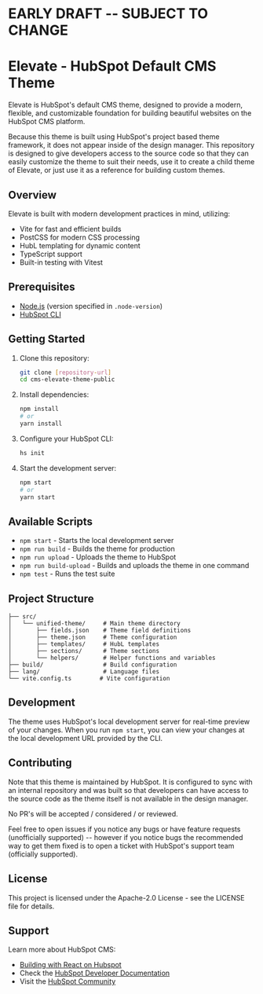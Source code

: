 # EARLY DRAFT -- SUBJECT TO CHANGE

# Elevate - HubSpot Default CMS Theme

Elevate is HubSpot's default CMS theme, designed to provide a modern, flexible, and customizable foundation for building beautiful websites on the HubSpot CMS platform.

Because this theme is built using HubSpot's project based theme framework, it does not appear inside of the design manager. This repository is designed to give developers access to the source code so that they can easily customize the theme to suit their needs, use it to create a child theme of Elevate, or just use it as a reference for building custom themes.

## Overview

Elevate is built with modern development practices in mind, utilizing:
- Vite for fast and efficient builds
- PostCSS for modern CSS processing
- HubL templating for dynamic content
- TypeScript support
- Built-in testing with Vitest

## Prerequisites

- [Node.js](https://nodejs.org) (version specified in `.node-version`)
- [HubSpot CLI](https://developers.hubspot.com/docs/cms/developer-reference/local-development-cli)

## Getting Started

1. Clone this repository:
   ```bash
   git clone [repository-url]
   cd cms-elevate-theme-public
   ```

2. Install dependencies:
   ```bash
   npm install
   # or
   yarn install
   ```

3. Configure your HubSpot CLI:
   ```bash
   hs init
   ```

4. Start the development server:
   ```bash
   npm start
   # or
   yarn start
   ```

## Available Scripts

- `npm start` - Starts the local development server
- `npm run build` - Builds the theme for production
- `npm run upload` - Uploads the theme to HubSpot
- `npm run build-upload` - Builds and uploads the theme in one command
- `npm test` - Runs the test suite

## Project Structure

```
├── src/
│   └── unified-theme/     # Main theme directory
│       ├── fields.json    # Theme field definitions
│       ├── theme.json     # Theme configuration
│       ├── templates/     # HubL templates
│       ├── sections/      # Theme sections
│       └── helpers/       # Helper functions and variables
├── build/                 # Build configuration
├── lang/                  # Language files
└── vite.config.ts        # Vite configuration
```

## Development

The theme uses HubSpot's local development server for real-time preview of your changes. When you run `npm start`, you can view your changes at the local development URL provided by the CLI.


## Contributing

Note that this theme is maintained by HubSpot. It is configured to sync with an internal repository and was built so that developers can have access to the source code as the theme itself is not available in the design manager.

No PR's will be accepted / considered / or reviewed.

Feel free to open issues if you notice any bugs or have feature requests (unofficially supported) -- however if you notice bugs the recommended way to get them fixed is to open a ticket with HubSpot's support team (officially supported).

## License

This project is licensed under the Apache-2.0 License - see the LICENSE file for details.

## Support

Learn more about HubSpot CMS:
- [Building with React on Hubspot](https://github.hubspot.com/cms-react/)
- Check the [HubSpot Developer Documentation](https://developers.hubspot.com/)
- Visit the [HubSpot Community](https://community.hubspot.com/)
